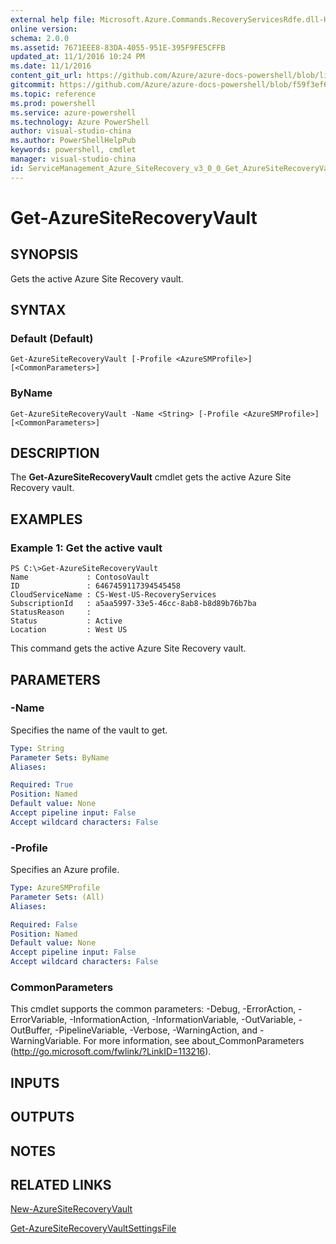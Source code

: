```yaml
---
external help file: Microsoft.Azure.Commands.RecoveryServicesRdfe.dll-Help.xml
online version: 
schema: 2.0.0
ms.assetid: 7671EEE8-83DA-4055-951E-395F9FE5CFFB
updated_at: 11/1/2016 10:24 PM
ms.date: 11/1/2016
content_git_url: https://github.com/Azure/azure-docs-powershell/blob/live/azureps-cmdlets-docs/ServiceManagement/Azure.SiteRecovery/v3.0.0/Get-AzureSiteRecoveryVault.md
gitcommit: https://github.com/Azure/azure-docs-powershell/blob/f59f3ef60bc592383812213e69fd77ba950759ed/azureps-cmdlets-docs/ServiceManagement/Azure.SiteRecovery/v3.0.0/Get-AzureSiteRecoveryVault.md
ms.topic: reference
ms.prod: powershell
ms.service: azure-powershell
ms.technology: Azure PowerShell
author: visual-studio-china
ms.author: PowerShellHelpPub
keywords: powershell, cmdlet
manager: visual-studio-china
id: ServiceManagement_Azure_SiteRecovery_v3_0_0_Get_AzureSiteRecoveryVault_md
---
```


# Get-AzureSiteRecoveryVault

## SYNOPSIS
Gets the active Azure Site Recovery vault.

## SYNTAX

### Default (Default)
```
Get-AzureSiteRecoveryVault [-Profile <AzureSMProfile>] [<CommonParameters>]
```

### ByName
```
Get-AzureSiteRecoveryVault -Name <String> [-Profile <AzureSMProfile>] [<CommonParameters>]
```

## DESCRIPTION
The **Get-AzureSiteRecoveryVault** cmdlet gets the active Azure Site Recovery vault.

## EXAMPLES

### Example 1: Get the active vault
```
PS C:\>Get-AzureSiteRecoveryVault
Name             : ContosoVault
ID               : 6467459117394545458
CloudServiceName : CS-West-US-RecoveryServices
SubscriptionId   : a5aa5997-33e5-46cc-8ab8-b8d89b76b7ba
StatusReason     : 
Status           : Active
Location         : West US
```

This command gets the active Azure Site Recovery vault.

## PARAMETERS

### -Name
Specifies the name of the vault to get.

```yaml
Type: String
Parameter Sets: ByName
Aliases: 

Required: True
Position: Named
Default value: None
Accept pipeline input: False
Accept wildcard characters: False
```

### -Profile
Specifies an Azure profile.

```yaml
Type: AzureSMProfile
Parameter Sets: (All)
Aliases: 

Required: False
Position: Named
Default value: None
Accept pipeline input: False
Accept wildcard characters: False
```

### CommonParameters
This cmdlet supports the common parameters: -Debug, -ErrorAction, -ErrorVariable, -InformationAction, -InformationVariable, -OutVariable, -OutBuffer, -PipelineVariable, -Verbose, -WarningAction, and -WarningVariable. For more information, see about_CommonParameters (http://go.microsoft.com/fwlink/?LinkID=113216).

## INPUTS

## OUTPUTS

## NOTES

## RELATED LINKS

[New-AzureSiteRecoveryVault](xref:ServiceManagement/Azure.SiteRecovery/v3.0.0/New-AzureSiteRecoveryVault.md)

[Get-AzureSiteRecoveryVaultSettingsFile](xref:ServiceManagement/Azure.SiteRecovery/v3.0.0/Get-AzureSiteRecoveryVaultSettingsFile.md)


